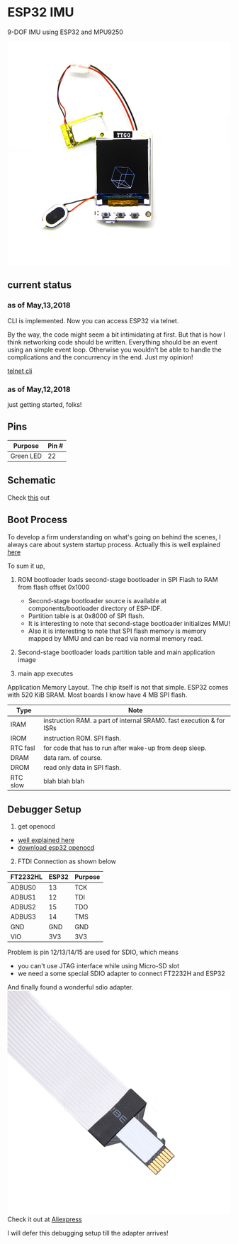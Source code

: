 # ESP32 IMU

9-DOF IMU using ESP32 and MPU9250

![esp32 ttgo](captures/esp32_ttgo.jpg "esp32 ttgo")

## current status

### as of May,13,2018
CLI is implemented. Now you can access ESP32 via telnet.

By the way, the code might seem a bit intimidating at first.
But that is how I think networking code should be written. Everything should be an event
using an simple event loop. Otherwise you wouldn't be able to handle the complications and the concurrency in the end. Just my opinion!

[telnet cli](captures/cli.png "shell telnetl")

### as of May,12,2018
just getting started, folks!

## Pins

| Purpose    | Pin #  |
| ---------- | ------ |
| Green LED  | 22     |


## Schematic

Check [this](doc/T10_V1.2.pdf) out

## Boot Process

To develop a firm understanding on what's going on behind the scenes, I always care about system startup process.
Actually this is well explained [here](https://esp-idf.readthedocs.io/en/v2.0/general-notes.html)

To sum it up,
1. ROM bootloader loads second-stage bootloader in SPI Flash to RAM from flash offset 0x1000
   * Second-stage bootloader source is available at components/bootloader directory of ESP-IDF.
   * Partition table is at 0x8000 of SPI flash.
   * It is interesting to note that second-stage bootloader initializes MMU!
   * Also it is interesting to note that SPI flash memory is memory mapped by MMU and can be read via normal memory read.

2. Second-stage bootloader loads partition table and main application image

3. main app executes

Application Memory Layout. The chip itself is not that simple.
ESP32 comes with 520 KiB SRAM. Most boards I know have 4 MB SPI flash.

| Type        | Note                                                                 |
| ----------- | -------------------------------------------------------------------- |
| IRAM        | instruction RAM. a part of internal SRAM0. fast execution & for ISRs |
| IROM        | instruction ROM. SPI flash.                                          |
| RTC fasl    | for code that has to run after wake-up from deep sleep.              |
| DRAM        | data ram. of course.                                                 |
| DROM        | read only data in SPI flash.                                         |
| RTC slow    | blah blah blah                                                       |

## Debugger Setup

1. get openocd
  * [well explained here](http://esp-idf.readthedocs.io/en/latest/api-guides/jtag-debugging/#jtag-debugging-setup-openocd)
  * [download esp32 openocd](http://esp-idf.readthedocs.io/en/latest/api-guides/jtag-debugging/setup-openocd-linux.html)

2. FTDI Connection as shown below

  | FT2232HL     |  ESP32     | Purpose    |
  | ------------ | ---------- | ---------- |
  |ADBUS0        | 13         | TCK        |
  |ADBUS1        | 12         | TDI        |
  |ADBUS2        | 15         | TDO        |
  |ADBUS3        | 14         | TMS        |
  |GND           | GND        | GND        |
  |VIO           | 3V3        | 3V3        |

  Problem is pin 12/13/14/15 are used for SDIO, which means
  * you can't use JTAG interface while using Micro-SD slot
  * we need a some special SDIO adapter to connect FT2232H and ESP32

  And finally found a wonderful sdio adapter.
  ![SDIO adapter](captures/sdio_adapter.jpg "sdio adapter")
  Check it out at [Aliexpress](https://www.aliexpress.com/item/kebidu-Hot-sale-25CM-48CM-62CM-TF-to-micro-SD-card-Flex-Extension-cable-Extender-Adapter/32832944156.html?spm=2114.10010108.1000013.1.27bc4b3b74DRpO&scm=1007.13339.90158.0&scm_id=1007.13339.90158.0&scm-url=1007.13339.90158.0&pvid=2645295a-4392-4172-896b-e88ce2aafd8f&_t=pvid:2645295a-4392-4172-896b-e88ce2aafd8f,scm-url:1007.13339.90158.0)

  I will defer this debugging setup till the adapter arrives!
